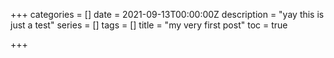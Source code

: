 +++
categories = []
date = 2021-09-13T00:00:00Z
description = "yay this is just a test"
series = []
tags = []
title = "my very first post"
toc = true

+++
